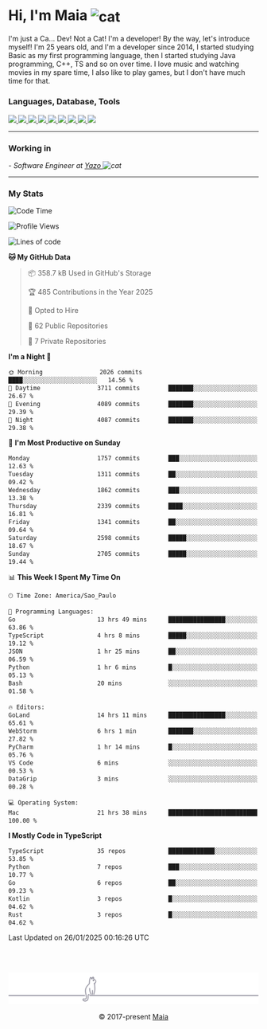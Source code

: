 <h1 align="left">Hi, I'm Maia 
<img src="https://emojis.slackmojis.com/emojis/images/1643509834/36299/black-cat.gif?1643509834" width="50" height="60" align="center"  alt="cat"/>
</h1>

I'm just a Ca... Dev! Not a Cat! I'm a developer! By the way, let's introduce myself!
I'm 25 years old, and I'm a developer since 2014, I started studying Basic as my first programming
language, then I started studying Java programming, C++, TS and so on over time.
I love music and watching movies in my spare time, I also like to play games, but I don't have much time for that.

<h3 align="left">Languages, Database, Tools</h3>
<p>
  <a href="https://www.typescriptlang.org">
    <img src="https://skillicons.dev/icons?i=ts" />
  </a>
  <a href="https://go.dev">
    <img src="https://skillicons.dev/icons?i=go" />
  </a>
  <a href="https://www.python.org">
    <img src="https://skillicons.dev/icons?i=python" />
  </a>
  <a href="https://gradle.org">
    <img src="https://skillicons.dev/icons?i=gradle" />
  </a>
  <a href="https://redis.io">
    <img src="https://skillicons.dev/icons?i=redis" />
  </a>
  <a href="https://www.mongodb.com">
    <img src="https://skillicons.dev/icons?i=mongodb" />
  </a>
  <a href="https://nodejs.org">
    <img src="https://skillicons.dev/icons?i=nodejs" />
  </a>
  <a href="https://www.javascript.com">
    <img src="https://skillicons.dev/icons?i=js" />
  </a>
  <a href="https://www.docker.com">
    <img src="https://skillicons.dev/icons?i=docker" />
  </a>
</p>

<hr/>

<h3>Working in</h3>

<p><em> - Software Engineer at <a href="[https://pdasolucoes.com.br](https://yazo.com.br/)">Yazo
</a><img src="https://media.giphy.com/media/WUlplcMpOCEmTGBtBW/giphy.gif" width="30" alt="cat"> 
</em></p>

<hr/>

### My Stats

<!--START_SECTION:waka-->
![Code Time](http://img.shields.io/badge/Code%20Time-5%2C156%20hrs%2038%20mins-blue)

![Profile Views](http://img.shields.io/badge/Profile%20Views-1-blue)

![Lines of code](https://img.shields.io/badge/From%20Hello%20World%20I%27ve%20Written-4.6%20million%20lines%20of%20code-blue)

**🐱 My GitHub Data** 

> 📦 358.7 kB Used in GitHub's Storage 
 > 
> 🏆 485 Contributions in the Year 2025
 > 
> 💼 Opted to Hire
 > 
> 📜 62 Public Repositories 
 > 
> 🔑 7 Private Repositories 
 > 
**I'm a Night 🦉** 

```text
🌞 Morning                2026 commits        ████░░░░░░░░░░░░░░░░░░░░░   14.56 % 
🌆 Daytime                3711 commits        ███████░░░░░░░░░░░░░░░░░░   26.67 % 
🌃 Evening                4089 commits        ███████░░░░░░░░░░░░░░░░░░   29.39 % 
🌙 Night                  4087 commits        ███████░░░░░░░░░░░░░░░░░░   29.38 % 
```
📅 **I'm Most Productive on Sunday** 

```text
Monday                   1757 commits        ███░░░░░░░░░░░░░░░░░░░░░░   12.63 % 
Tuesday                  1311 commits        ██░░░░░░░░░░░░░░░░░░░░░░░   09.42 % 
Wednesday                1862 commits        ███░░░░░░░░░░░░░░░░░░░░░░   13.38 % 
Thursday                 2339 commits        ████░░░░░░░░░░░░░░░░░░░░░   16.81 % 
Friday                   1341 commits        ██░░░░░░░░░░░░░░░░░░░░░░░   09.64 % 
Saturday                 2598 commits        █████░░░░░░░░░░░░░░░░░░░░   18.67 % 
Sunday                   2705 commits        █████░░░░░░░░░░░░░░░░░░░░   19.44 % 
```


📊 **This Week I Spent My Time On** 

```text
🕑︎ Time Zone: America/Sao_Paulo

💬 Programming Languages: 
Go                       13 hrs 49 mins      ████████████████░░░░░░░░░   63.86 % 
TypeScript               4 hrs 8 mins        █████░░░░░░░░░░░░░░░░░░░░   19.12 % 
JSON                     1 hr 25 mins        ██░░░░░░░░░░░░░░░░░░░░░░░   06.59 % 
Python                   1 hr 6 mins         █░░░░░░░░░░░░░░░░░░░░░░░░   05.13 % 
Bash                     20 mins             ░░░░░░░░░░░░░░░░░░░░░░░░░   01.58 % 

🔥 Editors: 
GoLand                   14 hrs 11 mins      ████████████████░░░░░░░░░   65.61 % 
WebStorm                 6 hrs 1 min         ███████░░░░░░░░░░░░░░░░░░   27.82 % 
PyCharm                  1 hr 14 mins        █░░░░░░░░░░░░░░░░░░░░░░░░   05.76 % 
VS Code                  6 mins              ░░░░░░░░░░░░░░░░░░░░░░░░░   00.53 % 
DataGrip                 3 mins              ░░░░░░░░░░░░░░░░░░░░░░░░░   00.28 % 

💻 Operating System: 
Mac                      21 hrs 38 mins      █████████████████████████   100.00 % 
```

**I Mostly Code in TypeScript** 

```text
TypeScript               35 repos            █████████████░░░░░░░░░░░░   53.85 % 
Python                   7 repos             ███░░░░░░░░░░░░░░░░░░░░░░   10.77 % 
Go                       6 repos             ██░░░░░░░░░░░░░░░░░░░░░░░   09.23 % 
Kotlin                   3 repos             █░░░░░░░░░░░░░░░░░░░░░░░░   04.62 % 
Rust                     3 repos             █░░░░░░░░░░░░░░░░░░░░░░░░   04.62 % 
```




 Last Updated on 26/01/2025 00:16:26 UTC
<!--END_SECTION:waka-->


<br/>
<br/>

<p align="center"><img src="https://raw.githubusercontent.com/gabrielmaialva33/gabrielmaialva33/master/assets/gray0_ctp_on_line.svg?sanitize=true" /></p>
<p align="center">&copy; 2017-present <a href="https://github.com/gabrielmaialva33/" target="_blank">Maia</a>
